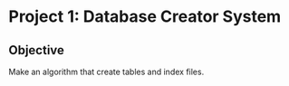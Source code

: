 # Project 1: Database Creator System

## Objective
Make an algorithm that create tables and index files.